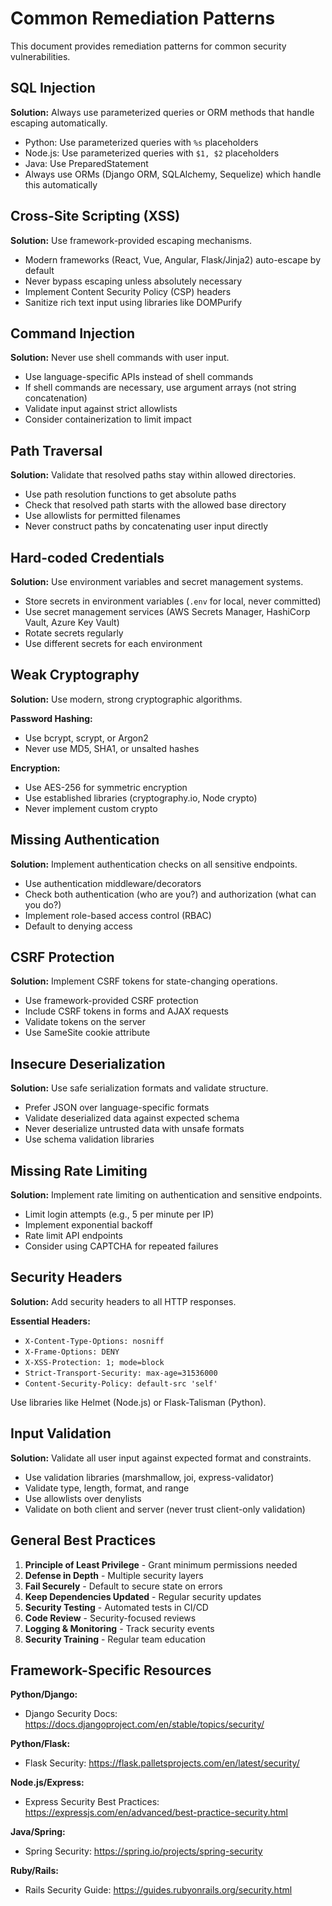 # Common Remediation Patterns

This document provides remediation patterns for common security vulnerabilities.

## SQL Injection

**Solution:** Always use parameterized queries or ORM methods that handle escaping automatically.

- Python: Use parameterized queries with `%s` placeholders
- Node.js: Use parameterized queries with `$1, $2` placeholders
- Java: Use PreparedStatement
- Always use ORMs (Django ORM, SQLAlchemy, Sequelize) which handle this automatically

## Cross-Site Scripting (XSS)

**Solution:** Use framework-provided escaping mechanisms.

- Modern frameworks (React, Vue, Angular, Flask/Jinja2) auto-escape by default
- Never bypass escaping unless absolutely necessary
- Implement Content Security Policy (CSP) headers
- Sanitize rich text input using libraries like DOMPurify

## Command Injection

**Solution:** Never use shell commands with user input.

- Use language-specific APIs instead of shell commands
- If shell commands are necessary, use argument arrays (not string concatenation)
- Validate input against strict allowlists
- Consider containerization to limit impact

## Path Traversal

**Solution:** Validate that resolved paths stay within allowed directories.

- Use path resolution functions to get absolute paths
- Check that resolved path starts with the allowed base directory
- Use allowlists for permitted filenames
- Never construct paths by concatenating user input directly

## Hard-coded Credentials

**Solution:** Use environment variables and secret management systems.

- Store secrets in environment variables (`.env` for local, never committed)
- Use secret management services (AWS Secrets Manager, HashiCorp Vault, Azure Key Vault)
- Rotate secrets regularly
- Use different secrets for each environment

## Weak Cryptography

**Solution:** Use modern, strong cryptographic algorithms.

**Password Hashing:**
- Use bcrypt, scrypt, or Argon2
- Never use MD5, SHA1, or unsalted hashes

**Encryption:**
- Use AES-256 for symmetric encryption
- Use established libraries (cryptography.io, Node crypto)
- Never implement custom crypto

## Missing Authentication

**Solution:** Implement authentication checks on all sensitive endpoints.

- Use authentication middleware/decorators
- Check both authentication (who are you?) and authorization (what can you do?)
- Implement role-based access control (RBAC)
- Default to denying access

## CSRF Protection

**Solution:** Implement CSRF tokens for state-changing operations.

- Use framework-provided CSRF protection
- Include CSRF tokens in forms and AJAX requests
- Validate tokens on the server
- Use SameSite cookie attribute

## Insecure Deserialization

**Solution:** Use safe serialization formats and validate structure.

- Prefer JSON over language-specific formats
- Validate deserialized data against expected schema
- Never deserialize untrusted data with unsafe formats
- Use schema validation libraries

## Missing Rate Limiting

**Solution:** Implement rate limiting on authentication and sensitive endpoints.

- Limit login attempts (e.g., 5 per minute per IP)
- Implement exponential backoff
- Rate limit API endpoints
- Consider using CAPTCHA for repeated failures

## Security Headers

**Solution:** Add security headers to all HTTP responses.

**Essential Headers:**
- `X-Content-Type-Options: nosniff`
- `X-Frame-Options: DENY`
- `X-XSS-Protection: 1; mode=block`
- `Strict-Transport-Security: max-age=31536000`
- `Content-Security-Policy: default-src 'self'`

Use libraries like Helmet (Node.js) or Flask-Talisman (Python).

## Input Validation

**Solution:** Validate all user input against expected format and constraints.

- Use validation libraries (marshmallow, joi, express-validator)
- Validate type, length, format, and range
- Use allowlists over denylists
- Validate on both client and server (never trust client-only validation)

## General Best Practices

1. **Principle of Least Privilege** - Grant minimum permissions needed
2. **Defense in Depth** - Multiple security layers
3. **Fail Securely** - Default to secure state on errors
4. **Keep Dependencies Updated** - Regular security updates
5. **Security Testing** - Automated tests in CI/CD
6. **Code Review** - Security-focused reviews
7. **Logging & Monitoring** - Track security events
8. **Security Training** - Regular team education

## Framework-Specific Resources

**Python/Django:**
- Django Security Docs: https://docs.djangoproject.com/en/stable/topics/security/

**Python/Flask:**
- Flask Security: https://flask.palletsprojects.com/en/latest/security/

**Node.js/Express:**
- Express Security Best Practices: https://expressjs.com/en/advanced/best-practice-security.html

**Java/Spring:**
- Spring Security: https://spring.io/projects/spring-security

**Ruby/Rails:**
- Rails Security Guide: https://guides.rubyonrails.org/security.html
